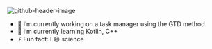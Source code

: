 ![github-header-image](https://github.com/user-attachments/assets/214dfab9-537a-4510-b9f7-b3169a315e0d)

- 🔭 I’m currently working on a task manager using the GTD method
- 🌱 I’m currently learning Kotlin, C++
- ⚡ Fun fact: I 😄 science
<!--
**Horsen121/Horsen121** is a ✨ _special_ ✨ repository because its `README.md` (this file) appears on your GitHub profile.

Here are some ideas to get you started:

- 🔭 I’m currently working on a task manager using the GTD method
- 🌱 I’m currently learning ...
- 👯 I’m looking to collaborate on ...
- 🤔 I’m looking for help with ...
- 💬 Ask me about ...
- 📫 How to reach me: ...
- 😄 Pronouns: ...
- ⚡ Fun fact: ...
-->
